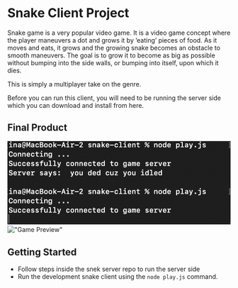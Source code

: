 # Snake Client Project

Snake game is a very popular video game. It is a video game concept where the player maneuvers a dot and grows it by ‘eating’ pieces of food. As it moves and eats, it grows and the growing snake becomes an obstacle to smooth maneuvers. The goal is to grow it to become as big as possible without bumping into the side walls, or bumping into itself, upon which it dies.

This is simply a multiplayer take on the genre.

Before you can run this client, you will need to be running the server side which you can download and install from here.

## Final Product

!["Client Side Preview"](client.png?raw=true)
!["Game Preview"]("./server.png?raw=true")

## Getting Started

- Follow steps inside the snek server repo to run the server side
- Run the development snake client using the `node play.js` command.
